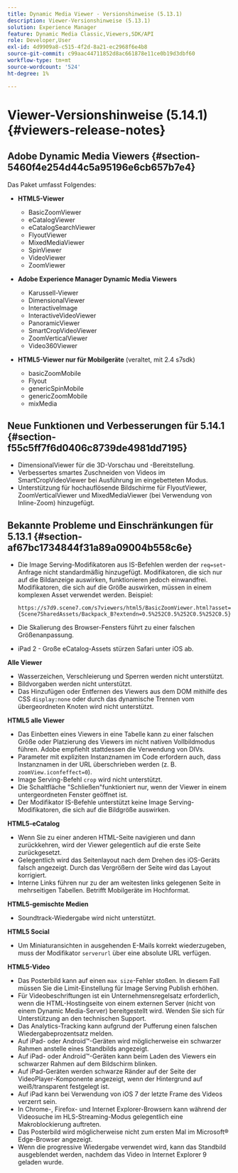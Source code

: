 ```yaml
---
title: Dynamic Media Viewer - Versionshinweise (5.13.1)
description: Viewer-Versionshinweise (5.13.1)
solution: Experience Manager
feature: Dynamic Media Classic,Viewers,SDK/API
role: Developer,User
exl-id: 4d9909a8-c515-4f2d-8a21-ec2968f6e4b8
source-git-commit: c99aac44711852d8ac661878e11ce0b19d3dbf60
workflow-type: tm+mt
source-wordcount: '524'
ht-degree: 1%

---
```


# Viewer-Versionshinweise (5.14.1){#viewers-release-notes}

## Adobe Dynamic Media Viewers {#section-5460f4e254d44c5a95196e6cb657b7e4}

Das Paket umfasst Folgendes:

* **HTML5-Viewer**

   * BasicZoomViewer
   * eCatalogViewer
   * eCatalogSearchViewer
   * FlyoutViewer
   * MixedMediaViewer
   * SpinViewer
   * VideoViewer
   * ZoomViewer

* **Adobe Experience Manager Dynamic Media Viewers**

   * Karussell-Viewer
   * DimensionalViewer
   * InteractiveImage
   * InteractiveVideoViewer
   * PanoramicViewer
   * SmartCropVideoViewer
   * ZoomVerticalViewer
   * Video360Viewer

* **HTML5-Viewer nur für Mobilgeräte**  (veraltet, mit 2.4 s7sdk)

   * basicZoomMobile
   * Flyout
   * genericSpinMobile
   * genericZoomMobile
   * mixMedia

## Neue Funktionen und Verbesserungen für 5.14.1 {#section-f55c5ff7f6d0406c8739de4981dd7195}

* DimensionalViewer für die 3D-Vorschau und -Bereitstellung.
* Verbessertes smartes Zuschneiden von Videos im SmartCropVideoViewer bei Ausführung im eingebetteten Modus.
* Unterstützung für hochauflösende Bildschirme für FlyoutViewer, ZoomVerticalViewer und MixedMediaViewer (bei Verwendung von Inline-Zoom) hinzugefügt.

## Bekannte Probleme und Einschränkungen für 5.13.1 {#section-af67bc1734844f31a89a09004b558c6e}

* Die Image Serving-Modifikatoren aus IS-Befehlen werden der `req=set`-Anfrage nicht standardmäßig hinzugefügt. Modifikatoren, die sich nur auf die Bildanzeige auswirken, funktionieren jedoch einwandfrei. Modifikatoren, die sich auf die Größe auswirken, müssen in einem komplexen Asset verwendet werden. Beispiel:

   `https://s7d9.scene7.com/s7viewers/html5/BasicZoomViewer.html?asset= {Scene7SharedAssets/Backpack_B?extendn=0.5%252C0.5%252C0.5%252C0.5}`

* Die Skalierung des Browser-Fensters führt zu einer falschen Größenanpassung.
* iPad 2 - Große eCatalog-Assets stürzen Safari unter iOS ab.

**Alle Viewer**

* Wasserzeichen, Verschleierung und Sperren werden nicht unterstützt.
* Bildvorgaben werden nicht unterstützt.
* Das Hinzufügen oder Entfernen des Viewers aus dem DOM mithilfe des CSS `display:none` oder durch das dynamische Trennen vom übergeordneten Knoten wird nicht unterstützt.

**HTML5 alle Viewer**

* Das Einbetten eines Viewers in eine Tabelle kann zu einer falschen Größe oder Platzierung des Viewers im nicht nativen Vollbildmodus führen. Adobe empfiehlt stattdessen die Verwendung von DIVs.
* Parameter mit expliziten Instanznamen im Code erfordern auch, dass Instanznamen in der URL überschrieben werden (z. B. `zoomView.iconfeffect=0`).
* Image Serving-Befehl `crop` wird nicht unterstützt.
* Die Schaltfläche &quot;Schließen&quot;funktioniert nur, wenn der Viewer in einem untergeordneten Fenster geöffnet ist.
* Der Modifikator IS-Befehle unterstützt keine Image Serving-Modifikatoren, die sich auf die Bildgröße auswirken.

**HTML5-eCatalog**

* Wenn Sie zu einer anderen HTML-Seite navigieren und dann zurückkehren, wird der Viewer gelegentlich auf die erste Seite zurückgesetzt.
* Gelegentlich wird das Seitenlayout nach dem Drehen des iOS-Geräts falsch angezeigt. Durch das Vergrößern der Seite wird das Layout korrigiert.
* Interne Links führen nur zu der am weitesten links gelegenen Seite in mehrseitigen Tabellen. Betrifft Mobilgeräte im Hochformat.

**HTML5-gemischte Medien**

* Soundtrack-Wiedergabe wird nicht unterstützt.

**HTML5 Social**

* Um Miniaturansichten in ausgehenden E-Mails korrekt wiederzugeben, muss der Modifikator `serverurl` über eine absolute URL verfügen.

**HTML5-Video**

* Das Posterbild kann auf einen `max size`-Fehler stoßen. In diesem Fall müssen Sie die Limit-Einstellung für Image Serving Publish erhöhen.
* Für Videobeschriftungen ist ein Unternehmensregelsatz erforderlich, wenn die HTML-Hostingseite von einem externen Server (nicht von einem Dynamic Media-Server) bereitgestellt wird. Wenden Sie sich für Unterstützung an den technischen Support.
* Das Analytics-Tracking kann aufgrund der Pufferung einen falschen Wiedergabeprozentsatz melden.
* Auf iPad- oder Android™-Geräten wird möglicherweise ein schwarzer Rahmen anstelle eines Standbilds angezeigt.
* Auf iPad- oder Android™-Geräten kann beim Laden des Viewers ein schwarzer Rahmen auf dem Bildschirm blinken.
* Auf iPad-Geräten werden schwarze Ränder auf der Seite der VideoPlayer-Komponente angezeigt, wenn der Hintergrund auf weiß/transparent festgelegt ist.
* Auf iPad kann bei Verwendung von iOS 7 der letzte Frame des Videos verzerrt sein.
* In Chrome-, Firefox- und Internet Explorer-Browsern kann während der Videosuche im HLS-Streaming-Modus gelegentlich eine Makroblockierung auftreten.
* Das Posterbild wird möglicherweise nicht zum ersten Mal im Microsoft® Edge-Browser angezeigt.
* Wenn die progressive Wiedergabe verwendet wird, kann das Standbild ausgeblendet werden, nachdem das Video in Internet Explorer 9 geladen wurde.
